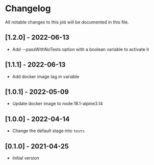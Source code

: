 # Changelog
All notable changes to this job will be documented in this file.

## [1.2.0] - 2022-06-13
* Add --passWithNoTests option with a boolean variable to activate it

## [1.1.1] - 2022-06-13
* Add docker image tag in variable 

## [1.0.1] - 2022-05-09
* Update docker image to node:18.1-alpine3.14

## [1.0.0] - 2022-04-14
* Change the default stage into `tests`

## [0.1.0] - 2021-04-25
* Initial version
